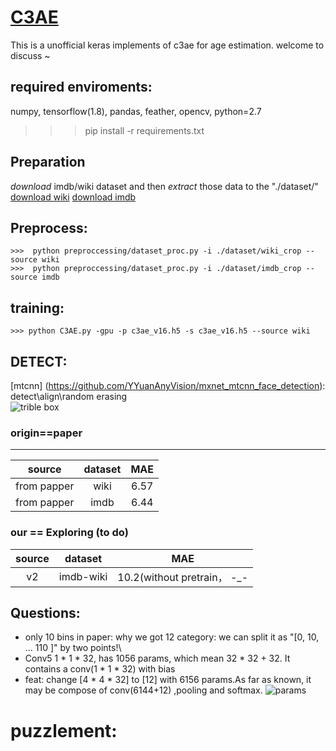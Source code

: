 # [C3AE]( https://arxiv.org/abs/1904.05059 )

This is a unofficial keras implements of c3ae for age estimation. welcome to discuss ~ 

## required enviroments:
   numpy, tensorflow(1.8), pandas, feather, opencv, python=2.7
   
   >>> pip install -r requirements.txt

##  Preparation
*download*  imdb/wiki dataset and then *extract* those data to the "./dataset/" \
 [download wiki]( https://data.vision.ee.ethz.ch/cvl/rrothe/imdb-wiki/static/wiki_crop.tar) 
 [download imdb]( https://data.vision.ee.ethz.ch/cvl/rrothe/imdb-wiki/static/imdb_crop.tar)
 

## Preprocess:
    >>>  python preproccessing/dataset_proc.py -i ./dataset/wiki_crop --source wiki
    >>>  python preproccessing/dataset_proc.py -i ./dataset/imdb_crop --source imdb

## training: 
    >>> python C3AE.py -gpu -p c3ae_v16.h5 -s c3ae_v16.h5 --source wiki 


## DETECT: 
   [mtcnn] (https://github.com/YYuanAnyVision/mxnet_mtcnn_face_detection):  detect\align\random erasing \
   ![trible box](https://raw.githubusercontent.com/StevenBanama/C3AE/master/assets/triple_boundbox.png)


### origin==paper
-------------------------

|source|dataset|MAE|
| -- | :--: | :--: |
| from papper | wiki | 6.57 |
| from papper | imdb| 6.44 |

### our == Exploring (to do)

|source|dataset|MAE|
| :--: | :--: | :--: |
| v2 | imdb-wiki| 10.2(without pretrain， -_-||) |


## Questions: 
   - only 10 bins in paper: why we got 12 category: we can split it as "[0, 10, ... 110 ]" by two points!\
   - Conv5 1 * 1 * 32, has 1056 params, which mean 32 * 32 + 32. It contains a conv(1 * 1 * 32) with bias 
   - feat: change [4 * 4 * 32] to [12] with 6156 params.As far as known, it may be compose of  conv(6144+12) ,pooling and softmax.
![params](https://raw.githubusercontent.com/StevenBanama/C3AE/master/assets/params.png)

# puzzlement:
   
